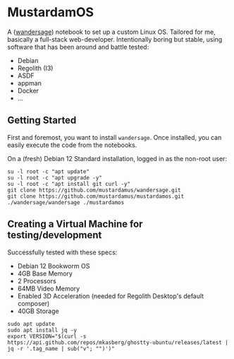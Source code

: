 # MustardamOS

A ([wandersage](https://github.com/mustardamus/wandersage)) notebook to set up
a custom Linux OS. Tailored for me, basically a full-stack web-developer.
Intentionally boring but stable, using software that has been around and
battle tested:

- Debian
- Regolith (I3)
- ASDF
- appman
- Docker
- ...

## Getting Started

First and foremost, you want to install `wandersage`. Once installed, you can
easily execute the code from the notebooks.

On a (fresh) Debian 12 Standard installation, logged in as the non-root user:

```shell:terminal
su -l root -c "apt update"
su -l root -c "apt upgrade -y"
su -l root -c "apt install git curl -y"
git clone https://github.com/mustardamus/wandersage.git
git clone https://github.com/mustardamus/mustardamos.git
./wandersage/wandersage ./mustardamos
```

## Creating a Virtual Machine for testing/development

Successfully tested with these specs:

- Debian 12 Bookworm OS
- 4GB Base Memory
- 2 Processors
- 64MB Video Memory
- Enabled 3D Acceleration (needed for Regolith Desktop's default composer)
- 40GB Storage

```
sudo apt update
sudo apt install jq -y
export VERSION="$(curl -s https://api.github.com/repos/mkasberg/ghostty-ubuntu/releases/latest | jq -r '.tag_name | sub("v"; "")')"
```
